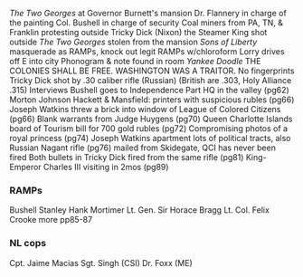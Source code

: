 _The Two Georges_ at Governor Burnett's mansion
Dr. Flannery in charge of the painting
Col. Bushell in charge of security
Coal miners from PA, TN, & Franklin protesting outside
Tricky Dick (Nixon) the Steamer King shot outside
_The Two Georges_ stolen from the mansion
  *Sons of Liberty* masquerade as RAMPs, knock out legit RAMPs w/chloroform
Lorry drives off E into city
Phonogram & note found in room
  _Yankee Doodle_
  THE COLONIES SHALL BE FREE.
  WASHINGTON WAS A TRAITOR.
  No fingerprints
  Tricky Dick shot by .30 caliber rifle (Russian)
    (British are .303, Holy Alliance .315)
  Interviews
  Bushell goes to Independence Part HQ in the valley (pg62)
    Morton Johnson
  Hackett & Mansfield: printers with suspicious rubles (pg66)
  Joseph Watkins threw a brick into window of League of Colored Citizens (pg66)
  Blank warrants from Judge Huygens (pg70)
  Queen Charlotte Islands board of Tourism bill for 700 gold rubles (pg72)
  Compromising photos of a royal princess (pg74)
  Joseph Watkins apartment
    lots of political tracts, also Russian Nagant rifle (pg76)
    mailed from Skidegate, QCI
    has never been fired
  Both bullets in Tricky Dick fired from the same rifle (pg81)
  King-Emperor Charles III visiting in 2mos (pg89)


### RAMPs
Bushell
Stanley
Hank
Mortimer
Lt. Gen. Sir Horace Bragg
Lt. Col. Felix Crooke
more pp85-87

### NL cops
Cpt. Jaime Macias
Sgt. Singh (CSI)
Dr. Foxx (ME)

